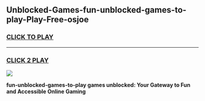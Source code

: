 
## Unblocked-Games-fun-unblocked-games-to-play-Play-Free-osjoe
<h3>
<a href="https://premium76.site?title=fun-unblocked-games-to-play&ref=09A">CLICK TO PLAY</a></h3>
<hr>

<h3>
<a href="https://premium76.site?title=fun-unblocked-games-to-play&ref=09A">CLICK 2 PLAY</a>
  
</h3>

<a href="https://premium76.site?title=fun-unblocked-games-to-play&ref=09A"><img src="https://clearcache.store/games.png"></a>


**fun-unblocked-games-to-play games unblocked: Your Gateway to Fun and Accessible Online Gaming**
